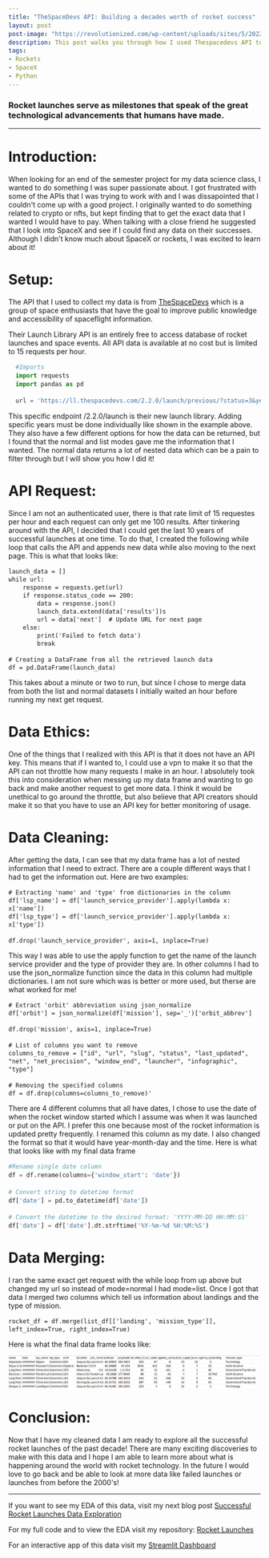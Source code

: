```yaml
---
title: "TheSpaceDevs API: Building a decades worth of rocket success"
layout: post
post-image: "https://revolutionized.com/wp-content/uploads/sites/5/2022/05/rocket-launch-at-sunset.jpg"
description: This post walks you through how I used Thespacedevs API to make a dataset on successful rocket launches from the past decade!
tags:
- Rockets
- SpaceX
- Python
---
```

### Rocket launches serve as milestones that speak of the great technological advancements that humans have made.

---
# Introduction:

When looking for an end of the semester project for my data science class, I wanted to do something I was super passionate about. I got frustrated with some of the APIs that I was trying to work with and I was dissapointed that I couldn't come up with a good project. I originally wanted to do something related to crypto or nfts, but kept finding that to get the exact data that I wanted I would have to pay. When talking with a close friend he suggested that I look into SpaceX and see if I could find any data on their successes. Although I didn't know much about SpaceX or rockets, I was excited to learn about it!

# Setup:

The API that I used to collect my data is from [TheSpaceDevs](https://thespacedevs.com/) which is a group of space enthusiasts that have the goal to improve public knowledge and accessibility of spaceflight information. 

Their Launch Library API is an entirely free to access database of rocket launches and space events. All API data is available at no cost but is limited to 15 requests per hour. 


```python
  #Imports 
  import requests
  import pandas as pd

  url = 'https://ll.thespacedevs.com/2.2.0/launch/previous/?status=3&year=2013,2014,2015,2016,2017,2018,2019,2020,2021,2022,2023&mode=normal&limit=100'  #Launch endpoint with dates

```
This specific endpoint /2.2.0/launch is their new launch library. Adding specific years must be done individually like shown in the example above. They also have a few different options for how the data can be returned, but I found that the normal and list modes gave me the information that I wanted. The normal data returns a lot of nested data which can be a pain to filter through but I will show you how I did it!

# API Request:

Since I am not an authenticated user, there is that rate limit of 15 requestes per hour and each request can only get me 100 results. After tinkering around with the API, I decided that I could get the last 10 years of successful launches at one time. To do that, I created the following while loop that calls the API and appends new data while also moving to the next page. This is what that looks like:

```
launch_data = []
while url:
    response = requests.get(url)
    if response.status_code == 200:
        data = response.json()
        launch_data.extend(data['results'])s
        url = data['next']  # Update URL for next page
    else:
        print('Failed to fetch data')
        break

# Creating a DataFrame from all the retrieved launch data
df = pd.DataFrame(launch_data)

```
This takes about a minute or two to run, but since I chose to merge data from both the list and normal datasets I initially waited an hour before running my next get request.

# Data Ethics:

One of the things that I realized with this API is that it does not have an API key. This means that if I wanted to, I could use a vpn to make it so that the API can not throttle how many requests I make in an hour. I absolutely took this into consideration when messing up my data frame and wanting to go back and make another request to get more data. I think it would be unethical to go around the throttle, but also believe that API creators should make it so that you have to use an API key for better monitoring of usage.

# Data Cleaning:

After getting the data, I can see that my data frame has a lot of nested information that I need to extract. There are a couple different ways that I had to get the information out. Here are two examples:

```
# Extracting 'name' and 'type' from dictionaries in the column
df['lsp_name'] = df['launch_service_provider'].apply(lambda x: x['name'])
df['lsp_type'] = df['launch_service_provider'].apply(lambda x: x['type'])

df.drop('launch_service_provider', axis=1, inplace=True)
```
This way I was able to use the apply function to get the name of the launch service provider and the type of provider they are. In other columns I had to use the json_normalize function since the data in this column had multiple dictionaries. I am not sure which was is better or more used, but therse are what worked for me!

```
# Extract 'orbit' abbreviation using json_normalize
df['orbit'] = json_normalize(df['mission'], sep='_')['orbit_abbrev']

df.drop('mission', axis=1, inplace=True)

# List of columns you want to remove
columns_to_remove = ["id", "url", "slug", "status", "last_updated", "net", "net_precision", "window_end", "launcher", "infographic", "type"]

# Removing the specified columns
df = df.drop(columns=columns_to_remove)' 
```
There are 4 different columns that all have dates, I chose to use the date of when the rocket window started which I assume was when it was launched or put on the API. I prefer this one because most of the rocket information is updated pretty frequently. I renamed this column as my date. I also changed the format so that it would have year-month-day and the time. Here is what that looks like with my final data frame


```python
#Rename single date column
df = df.rename(columns={'window_start': 'date'})

# Convert string to datetime format
df['date'] = pd.to_datetime(df['date'])

# Convert the datetime to the desired format: 'YYYY-MM-DD HH:MM:SS'
df['date'] = df['date'].dt.strftime('%Y-%m-%d %H:%M:%S')

```

# Data Merging:

I ran the same exact get request with the while loop from up above but changed my url so instead of mode=normal I had mode=list. Once I got that data I merged two columns which tell us information about landings and the type of mission.

```
rocket_df = df.merge(list_df[['landing', 'mission_type']], left_index=True, right_index=True)
```
Here is what the final data frame looks like:

![Photo](https://github.com/sfolkman4/Rocket-Launches/blob/main/images/New%20Rocket%20Data%20Frame.png?raw=true)


# Conclusion: 

Now that I have my cleaned data I am ready to explore all the successful rocket launches of the past decade! There are many exciting discoveries to make with this data and I hope I am able to learn more about what is happening around the world with rocket technology. In the future I would love to go back and be able to look at more data like failed launches or launches from before the 2000's! 

---
If you want to see my EDA of this data, visit my next blog post [Successful Rocket Launches Data Exploration](https://sfolkman4.github.io/my-blog/blog/Successful-Rocket-Launches-EDA)

For my full code and to view the EDA visit my repository: [Rocket Launches](https://github.com/sfolkman4/Rocket-Launches/tree/main)

For an interactive app of this data visit my [Streamlit Dashboard]()


